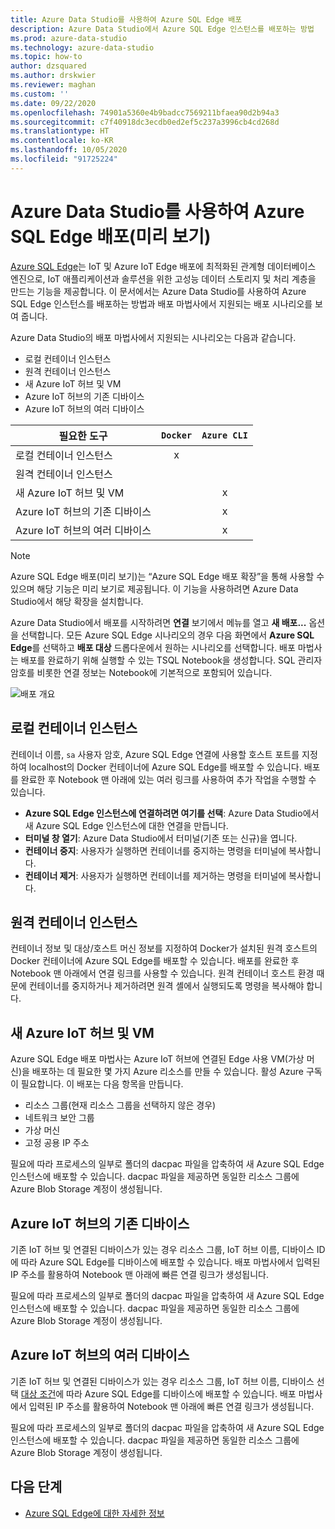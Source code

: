 ```yaml
---
title: Azure Data Studio를 사용하여 Azure SQL Edge 배포
description: Azure Data Studio에서 Azure SQL Edge 인스턴스를 배포하는 방법
ms.prod: azure-data-studio
ms.technology: azure-data-studio
ms.topic: how-to
author: dzsquared
ms.author: drskwier
ms.reviewer: maghan
ms.custom: ''
ms.date: 09/22/2020
ms.openlocfilehash: 74901a5360e4b9badcc7569211bfaea90d2b94a3
ms.sourcegitcommit: c7f40918dc3ecdb0ed2ef5c237a3996cb4cd268d
ms.translationtype: HT
ms.contentlocale: ko-KR
ms.lasthandoff: 10/05/2020
ms.locfileid: "91725224"
---
```

# <a name="deploy-azure-sql-edge-with-azure-data-studio-preview"></a>Azure Data Studio를 사용하여 Azure SQL Edge 배포(미리 보기)

[Azure SQL Edge](/azure/azure-sql-edge/overview)는 IoT 및 Azure IoT Edge 배포에 최적화된 관계형 데이터베이스 엔진으로, IoT 애플리케이션과 솔루션을 위한 고성능 데이터 스토리지 및 처리 계층을 만드는 기능을 제공합니다. 이 문서에서는 Azure Data Studio를 사용하여 Azure SQL Edge 인스턴스를 배포하는 방법과 배포 마법사에서 지원되는 배포 시나리오를 보여 줍니다.  

Azure Data Studio의 배포 마법사에서 지원되는 시나리오는 다음과 같습니다.

- 로컬 컨테이너 인스턴스
- 원격 컨테이너 인스턴스
- 새 Azure IoT 허브 및 VM
- Azure IoT 허브의 기존 디바이스
- Azure IoT 허브의 여러 디바이스

| 필요한 도구 | `Docker` | `Azure CLI` |
| ------------- | :---: | :---: |
| 로컬 컨테이너 인스턴스 | x | |
| 원격 컨테이너 인스턴스 | | |
| 새 Azure IoT 허브 및 VM | | x |
| Azure IoT 허브의 기존 디바이스 |  | x |
| Azure IoT 허브의 여러 디바이스 |   |  x |

> [!NOTE]
> Azure SQL Edge 배포(미리 보기)는 “Azure SQL Edge 배포 확장”을 통해 사용할 수 있으며 해당 기능은 미리 보기로 제공됩니다. 이 기능을 사용하려면 Azure Data Studio에서 해당 확장을 설치합니다.

Azure Data Studio에서 배포를 시작하려면 **연결** 보기에서 메뉴를 열고 **새 배포...** 옵션을 선택합니다.  모든 Azure SQL Edge 시나리오의 경우 다음 화면에서 **Azure SQL Edge**를 선택하고 **배포 대상** 드롭다운에서 원하는 시나리오를 선택합니다. 배포 마법사는 배포를 완료하기 위해 실행할 수 있는 TSQL Notebook을 생성합니다. SQL 관리자 암호를 비롯한 연결 정보는 Notebook에 기본적으로 포함되어 있습니다.

![배포 개요](media/deploy-azure-sql-edge/deploy-overview.png)

## <a name="local-container-instance"></a>로컬 컨테이너 인스턴스

컨테이너 이름, `sa` 사용자 암호, Azure SQL Edge 연결에 사용할 호스트 포트를 지정하여 localhost의 Docker 컨테이너에 Azure SQL Edge를 배포할 수 있습니다.  배포를 완료한 후 Notebook 맨 아래에 있는 여러 링크를 사용하여 추가 작업을 수행할 수 있습니다.

- **Azure SQL Edge 인스턴스에 연결하려면 여기를 선택**: Azure Data Studio에서 새 Azure SQL Edge 인스턴스에 대한 연결을 만듭니다.
- **터미널 창 열기**: Azure Data Studio에서 터미널(기존 또는 신규)을 엽니다.
- **컨테이너 중지**: 사용자가 실행하면 컨테이너를 중지하는 명령을 터미널에 복사합니다.
- **컨테이너 제거**: 사용자가 실행하면 컨테이너를 제거하는 명령을 터미널에 복사합니다.

## <a name="remote-container-instance"></a>원격 컨테이너 인스턴스

컨테이너 정보 및 대상/호스트 머신 정보를 지정하여 Docker가 설치된 원격 호스트의 Docker 컨테이너에 Azure SQL Edge를 배포할 수 있습니다.  배포를 완료한 후 Notebook 맨 아래에서 연결 링크를 사용할 수 있습니다.  원격 컨테이너 호스트 환경 때문에 컨테이너를 중지하거나 제거하려면 원격 셸에서 실행되도록 명령을 복사해야 합니다.

## <a name="new-azure-iot-hub-and-vm"></a>새 Azure IoT 허브 및 VM

Azure SQL Edge 배포 마법사는 Azure IoT 허브에 연결된 Edge 사용 VM(가상 머신)을 배포하는 데 필요한 몇 가지 Azure 리소스를 만들 수 있습니다. 활성 Azure 구독이 필요합니다. 이 배포는 다음 항목을 만듭니다.

- 리소스 그룹(현재 리소스 그룹을 선택하지 않은 경우)
- 네트워크 보안 그룹
- 가상 머신
- 고정 공용 IP 주소

필요에 따라 프로세스의 일부로 폴더의 dacpac 파일을 압축하여 새 Azure SQL Edge 인스턴스에 배포할 수 있습니다.  dacpac 파일을 제공하면 동일한 리소스 그룹에 Azure Blob Storage 계정이 생성됩니다.

## <a name="existing-device-of-an-azure-iot-hub"></a>Azure IoT 허브의 기존 디바이스

기존 IoT 허브 및 연결된 디바이스가 있는 경우 리소스 그룹, IoT 허브 이름, 디바이스 ID에 따라 Azure SQL Edge를 디바이스에 배포할 수 있습니다.
배포 마법사에서 입력된 IP 주소를 활용하여 Notebook 맨 아래에 빠른 연결 링크가 생성됩니다.

필요에 따라 프로세스의 일부로 폴더의 dacpac 파일을 압축하여 새 Azure SQL Edge 인스턴스에 배포할 수 있습니다.  dacpac 파일을 제공하면 동일한 리소스 그룹에 Azure Blob Storage 계정이 생성됩니다.

## <a name="multiple-devices-of-an-azure-iot-hub"></a>Azure IoT 허브의 여러 디바이스

기존 IoT 허브 및 연결된 디바이스가 있는 경우 리소스 그룹, IoT 허브 이름, 디바이스 선택 [대상 조건](/azure/iot-edge/module-deployment-monitoring#target-condition)에 따라 Azure SQL Edge를 디바이스에 배포할 수 있습니다.
배포 마법사에서 입력된 IP 주소를 활용하여 Notebook 맨 아래에 빠른 연결 링크가 생성됩니다.

필요에 따라 프로세스의 일부로 폴더의 dacpac 파일을 압축하여 새 Azure SQL Edge 인스턴스에 배포할 수 있습니다.  dacpac 파일을 제공하면 동일한 리소스 그룹에 Azure Blob Storage 계정이 생성됩니다.

## <a name="next-steps"></a>다음 단계

- [Azure SQL Edge에 대한 자세한 정보](/azure/azure-sql-edge/)